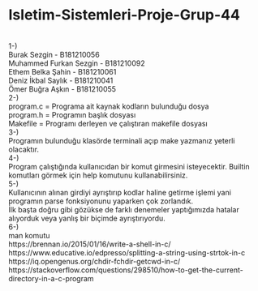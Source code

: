 # Isletim-Sistemleri-Proje-Grup-44
<br>
1-)<br>
    Burak Sezgin - B181210056<br>
    Muhammed Furkan Sezgin - B181210092<br>
  	Ethem Belka Şahin - B181210061<br>
	  Deniz İkbal Saylık - B181210041<br>
  	Ömer Buğra Aşkın - B181210055<br>
2-)<br>
	  program.c = Programa ait kaynak kodların bulunduğu dosya <br>
	  program.h = Programın başlık dosyası<br>
	  Makefile = Programı derleyen ve çalıştıran makefile dosyası<br>
3-)<br>
	  Programın bulunduğu klasörde terminali açıp make yazmanız yeterli olacaktır.<br>
4-)<br>
	  Program çalıştığında kullanıcıdan bir komut girmesini isteyecektir. Builtin komutları görmek için help komutunu kullanabilirsiniz. <br>
5-)<br>
	  Kullanıcının alınan girdiyi ayrıştırıp kodlar haline getirme işlemi yani programın parse fonksiyonunu yaparken çok zorlandık. <br>
    İlk başta doğru gibi gözükse de farklı denemeler yaptığımızda hatalar alıyorduk veya yanlış bir biçimde ayrıştırıyordu.<br>
6-)<br>
	  man komutu<br>
	  https://brennan.io/2015/01/16/write-a-shell-in-c/<br>
	  https://www.educative.io/edpresso/splitting-a-string-using-strtok-in-c<br>
  	https://iq.opengenus.org/chdir-fchdir-getcwd-in-c/<br>
  	https://stackoverflow.com/questions/298510/how-to-get-the-current-directory-in-a-c-program<br>
